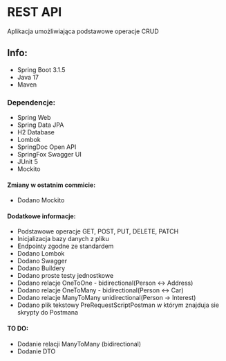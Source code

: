 # REST API
Aplikacja umożliwiająca podstawowe operacje CRUD
## Info:
- Spring Boot 3.1.5
- Java 17
- Maven
### Dependencje:
- Spring Web
- Spring Data JPA
- H2 Database
- Lombok
- SpringDoc Open API
- SpringFox Swagger UI
- JUnit 5
- Mockito
#### Zmiany w ostatnim commicie:
- Dodano Mockito
#### Dodatkowe informacje:
- Podstawowe operacje GET, POST, PUT, DELETE, PATCH
- Inicjalizacja bazy danych z pliku
- Endpointy zgodne ze standardem
- Dodano Lombok
- Dodano Swagger
- Dodano Buildery
- Dodano proste testy jednostkowe
- Dodano relacje OneToOne - bidirectional(Person <-> Address)
- Dodano relacje OneToMany - bidirectional(Person <-> Car)
- Dodano relacje ManyToMany unidirectional(Person -> Interest)
- Dodano plik tekstowy PreRequestScriptPostman w którym znajduja sie skrypty do Postmana
#### TO DO:
- Dodanie relacji ManyToMany (bidirectional)
- Dodanie DTO

   